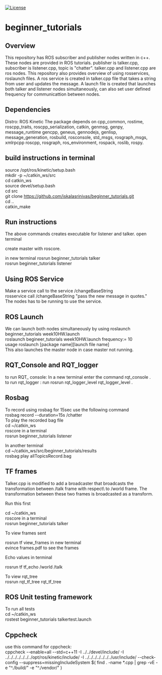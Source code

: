 [![License](https://img.shields.io/badge/License-BSD%203--Clause-blue.svg)](https://opensource.org/licenses/BSD-3-Clause)


# beginner_tutorials

## Overview

This repository has ROS subscriber and publisher nodes written in c++. These nodes are provided in ROS tutorials. publisher is talker.cpp, subscriber is listener.cpp, topic is "chatter". talker.cpp and listener.cpp are ros nodes. This repository also provides overview of using rosservices, roslaunch files. A ros service is created in talker.cpp file that takes a string from user and updates the message. A launch file is created that launches both talker and listener nodes simultaneously, can also set user defined frequency for communicattion between nodes.

## Dependencies
Distro: ROS Kinetic
The package depends on cpp_common, rostime, roscpp_traits, roscpp_serialization, catkin, genmsg, genpy, message_runtime
gencpp, geneus, gennodejs, genlisp, message_generation, rosbuild, rosconsole, std_msgs, rosgraph_msgs, xmlrpcpp
roscpp, rosgraph, ros_environment, rospack, roslib, rospy.


## build instructions in terminal

source /opt/ros/kinetic/setup.bash\
mkdir -p ~/catkin_ws/src\
cd catkin_ws\
source devel/setup.bash\
cd src\
git clone https://github.com/iskalasrinivas/beginner_tutorials.git \
cd ..\
catkin_make 

## Run instructions

The above commands creates executable for listener and talker. open terminal

create master with roscore.

in new terminal
rosrun beginner_tutorials talker\
rosrun beginner_tutorials listener

## Using ROS Service

Make a service call to the service /changeBaseString\
rosservice call /changeBaseString "pass the new message in quotes."\
The nodes has to be running to use the service.

## ROS Launch

We can launch both nodes simultaneously by using roslaunch beginner_tutorials week10HW.launch\
roslaunch begineer_tutorials week10HW.launch frequency:= 10\
usage roslaunch [package name][launch file name]\
This also launches the master node in case master not running.

## RQT_Console and RQT_logger
to run RQT_ console: In a new terminal enter the command rqt_console .\
to run rqt_logger : run rosrun rqt_logger_level rqt_logger_level .

## Rosbag
To record using rosbag for 15sec use the following command\
rosbag record --duration=15s /chatter\
To play the recorded bag file\
cd ~/catkin_ws\
roscore in a terminal\
rosrun beginner_tutorials listener

In another terminal\
cd ~/catkin_ws/src/beginner_tutorials/results\
rosbag play allTopicsRecord.bag

## TF frames
Talker.cpp is modified to add a broadcaster that broadcasts the transformation between /talk frame with respect\ 
to /world frame. The transformation between these two frames is broadcasted as a transform.

Run this first

cd ~/catkin_ws\
roscore in a terminal\
rosrun beginner_tutorials talker

To view frames sent 

rosrun tf view_frames  in new terminal\
evince frames.pdf to see the frames

Echo values in terminal

rosrun tf tf_echo /world /talk

To view rqt_tree\
rosrun rqt_tf_tree rqt_tf_tree

## ROS Unit testing framework

To run all tests\
cd ~/catkin_ws\
rostest beginner_tutorials talkertest.launch

## Cppcheck

use this command for cppcheck:\
cppcheck --enable=all --std=c++11 -I ../../devel/include/ -I ../../../../../../../opt/ros/kinetic/include/ -I ../../../../../../../usr/include/ --check-config --suppress=missingIncludeSystem $( find . -name *.cpp | grep -vE -e "^./build/" -e "^./vendor/" )

